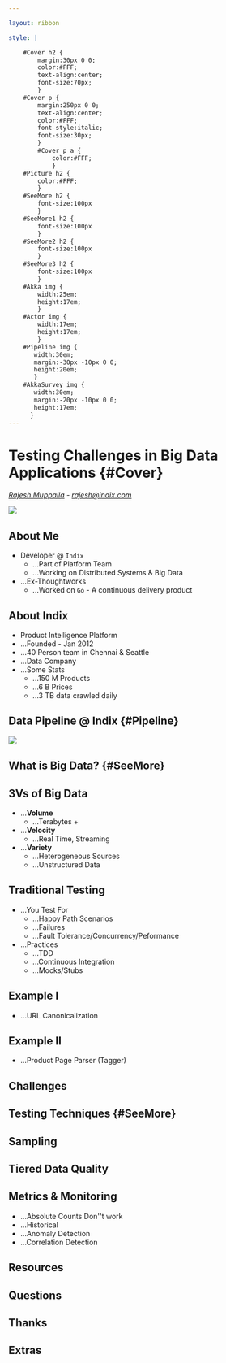 ```yaml
---

layout: ribbon

style: |

    #Cover h2 {
        margin:30px 0 0;
        color:#FFF;
        text-align:center;
        font-size:70px;
        }
    #Cover p {
        margin:250px 0 0;
        text-align:center;
        color:#FFF;
        font-style:italic;
        font-size:30px;
        }
        #Cover p a {
            color:#FFF;
            }
    #Picture h2 {
        color:#FFF;
        }
    #SeeMore h2 {
        font-size:100px
        }
    #SeeMore1 h2 {
        font-size:100px
        }
    #SeeMore2 h2 {
        font-size:100px
        }
    #SeeMore3 h2 {
        font-size:100px	
        } 
    #Akka img {
        width:25em;
        height:17em; 
        }
    #Actor img {
        width:17em;
        height:17em; 
        }
    #Pipeline img {
       width:30em;
       margin:-30px -10px 0 0; 
       height:20em;    
       }
    #AkkaSurvey img {
       width:30em;
       margin:-20px -10px 0 0; 
       height:17em;    	  		
      }
---
```


# Testing Challenges in Big Data Applications {#Cover}

*[Rajesh Muppalla](http://www.github.com/codingnirvana/) - rajesh@indix.com*

![](pictures/cover.jpg)
<!-- photo by John Carey, fiftyfootshadows.net -->

## About Me

- Developer @ `Indix`
	- ...Part of Platform Team
	- ...Working on Distributed Systems & Big Data
- ...Ex-Thoughtworks
	- ...Worked on `Go` - A continuous delivery product

## About Indix

- Product Intelligence Platform
- ...Founded - Jan 2012
- ...40 Person team in Chennai & Seattle
- ...Data Company 
- ...Some Stats
	- ...150 M Products
	- ...6 B Prices
	- ...3 TB data crawled daily

## Data Pipeline @ Indix {#Pipeline}

![](pictures/data-pipeline.png)

## **What is Big Data?** {#SeeMore}

## 3Vs of Big Data

- ...<b>Volume</b>
	- ...Terabytes + 	
- ...<b>Velocity</b>
	- ...Real Time, Streaming
- ...<b>Variety</b>
	- ...Heterogeneous Sources
	- ...Unstructured Data

## Traditional Testing

- ...You Test For
	- ...Happy Path Scenarios
	- ...Failures
	- ...Fault Tolerance/Concurrency/Peformance
- ...Practices
	- ...TDD
	- ...Continuous Integration
	- ...Mocks/Stubs

## Example I

- ...URL Canonicalization

## Example II

- ...Product Page Parser (Tagger)

## Challenges

## 


## **Testing Techniques** {#SeeMore}

## Sampling

## Tiered Data Quality

## Metrics & Monitoring

- ...Absolute Counts Don''t work
- ...Historical
- ...Anomaly Detection
- ...Correlation Detection


## Resources

## **Questions**

## **Thanks**

## **Extras**




